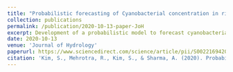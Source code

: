 ```yaml
---
title: "Probabilistic forecasting of Cyanobacterial concentration in riverine systems using environmental drivers"
collection: publications
permalink: /publication/2020-10-13-paper-JoH
excerpt: Development of a probabilistic model to forecast cyanobacterial concentration in a river.
date: 2020-10-13
venue: 'Journal of Hydrology'
paperurl: https://www.sciencedirect.com/science/article/pii/S0022169420310878
citation: 'Kim, S., Mehrotra, R., Kim, S., & Sharma, A. (2020). Probabilistic forecasting of cyanobacterial concentration in riverine systems using environmental drivers. <i>Journal of Hydrology</i>, 125626.'
---
```


